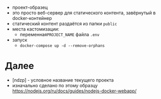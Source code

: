 * проект-образец
* это просто веб-сервер для статического контента, завёрнутый в docker-контейнер
* статический контент раздаётся из папки `public`
* места кастомизации:
  * переменная`PROJECT_NAME` файла `.env`
* запуск
  * `docker-compose up -d --remove-orphans`


# Далее
* [ndzp] - условное название текущего проекта
* изначально сделано по этому образцу https://nodejs.org/ru/docs/guides/nodejs-docker-webapp/
